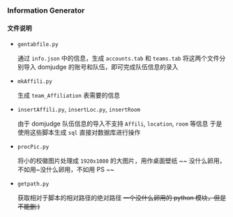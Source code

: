 <h3 align='cneter'> Information Generator </h3>

#### 文件说明

- `gentabfile.py`

    通过 `info.json` 中的信息，生成 `accounts.tab` 和 `teams.tab` 
    将这两个文件分别导入 domjudge 的账号和队伍，即可完成队伍信息的录入

- `mkAffili.py`

    生成 `team_Affiliation` 表需要的信息

- `insertAffili.py`, `insertLoc.py`, `insertRoom`

    由于 domjudge 队伍信息的导入不支持 `Affili`, `location`, `room` 等信息
    于是使用这些脚本生成 `sql` 直接对数据库进行操作

- `procPic.py`

    将小的校徽图片处理成 `1920x1080` 的大图片，用作桌面壁纸
    ~~ 没什么卵用，不如用~没什么卵用，不如用 PS ~~
    
- `getpath.py`

    获取相对于脚本的相对路径的绝对路径
    ~~一个没什么卵用的 python 模块，但是不能删:)~~
